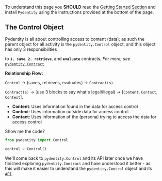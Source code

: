 
To understand this page you **SHOULD** read the [Getting Started Section](index.md) and install `Pydentity` using the instructions provided at the bottom of the page.

## The Control Object

Pydentity is all about controlling access to content (data); as such the parent object for all activity is the `pydentity.Control` object, and this
object has only 3 responsibilities

to **`1. save`**, **`2. retrieve`**, and **`evaluate`** contracts. *For more, see* [`pydentity.Contract`](contracts.md).

**Relationship Flow:**

`Control` -> (saves, retrieves, evaluates) -> `Contract(s)`

`Contract(s)` -> (use 3 blocks to say what's legal/illegal) -> [`Content`, `Contact`, `Context`].

- **Content**: Uses information found in the data for access control
- **Context**: Uses information outside data for access control.
- **Contact**: Uses information of the (persona) trying to access the data for access control

Show me the code?

```py
from pydentity import Control

control = Control()
```
We'll come back to `pydentity.Control` and its API later once we have finished exploring `pydentity.Contract` and have understood it better - as this will make it easier to understand the `pydentity.Control` object and its [`API`](api/contracts.md).
